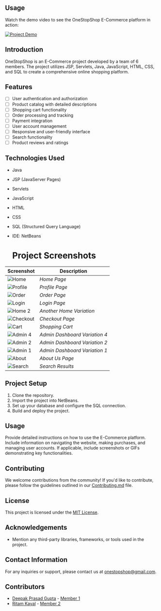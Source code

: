## Usage

Watch the demo video to see the OneStopShop E-Commerce platform in action:

[![Project Demo](https://img.youtube.com/vi/gtdGP80gPCI/0.jpg)](https://www.youtube.com/watch?v=gtdGP80gPCI&autoplay=1)


## Introduction

OneStopShop is an E-Commerce project developed by a team of 6 members. The project utilizes JSP, Servlets, Java, JavaScript, HTML, CSS, and SQL to create a comprehensive online shopping platform.

## Features

- [ ] User authentication and authorization
- [ ] Product catalog with detailed descriptions
- [ ] Shopping cart functionality
- [ ] Order processing and tracking
- [ ] Payment integration
- [ ] User account management
- [ ] Responsive and user-friendly interface
- [ ] Search functionality
- [ ] Product reviews and ratings

## Technologies Used

- Java
- JSP (JavaServer Pages)
- Servlets
- JavaScript
- HTML
- CSS
- SQL (Structured Query Language)
- IDE: NetBeans

  # Project Screenshots

| Screenshot | Description |
|------------|-------------|
| ![Home](https://github.com/SatyamkrJha85/OneStopShop/assets/111700337/5632b30b-3603-43e7-abec-f2f1185b749d) | *Home Page* |
| ![Profile](https://github.com/SatyamkrJha85/OneStopShop/assets/111700337/d942ac20-1b62-4066-869c-42fef8223e82) | *Profile Page* |
| ![Order](https://github.com/SatyamkrJha85/OneStopShop/assets/111700337/284b5380-23d3-4c00-a865-712e6b4e5425) | *Order Page* |
| ![Login](https://github.com/SatyamkrJha85/OneStopShop/assets/111700337/3726b8fe-2a92-475c-bd9e-778804866f22) | *Login Page* |
| ![Home 2](https://github.com/SatyamkrJha85/OneStopShop/assets/111700337/6d2ca758-c0a2-437e-9ac2-12f19ddf54b0) | *Another Home Variation* |
| ![Checkout](https://github.com/SatyamkrJha85/OneStopShop/assets/111700337/cbe2b62e-36c0-4559-9b8e-caf3ceeed463) | *Checkout Page* |
| ![Cart](https://github.com/SatyamkrJha85/OneStopShop/assets/111700337/0392fdd9-2862-4411-b151-738fae5dfc85) | *Shopping Cart* |
| ![Admin 4](https://github.com/SatyamkrJha85/OneStopShop/assets/111700337/91c279a7-cac8-453b-824b-8e5d13f0764a) | *Admin Dashboard Variation 4* |
| ![Admin 2](https://github.com/SatyamkrJha85/OneStopShop/assets/111700337/5377cb66-a6d9-434d-9997-97799b9b4939) | *Admin Dashboard Variation 2* |
| ![Admin 1](https://github.com/SatyamkrJha85/OneStopShop/assets/111700337/f335a61c-c6fc-4d1c-abd5-47fe4eeef3a1) | *Admin Dashboard Variation 1* |
| ![About](https://github.com/SatyamkrJha85/OneStopShop/assets/111700337/ab44583b-ba62-4adc-b30b-f5deeabdbd2e) | *About Us Page* |
| ![Search](https://github.com/SatyamkrJha85/OneStopShop/assets/111700337/24c9c52f-e8fe-4d83-a852-46b1656ee6d0) | *Search Results* |



## Project Setup

1. Clone the repository.
2. Import the project into NetBeans.
3. Set up your database and configure the SQL connection.
4. Build and deploy the project.

## Usage

Provide detailed instructions on how to use the E-Commerce platform. Include information on navigating the website, making purchases, and managing user accounts. If applicable, include screenshots or GIFs demonstrating key functionalities.

## Contributing

We welcome contributions from the community! If you'd like to contribute, please follow the guidelines outlined in our [Contributing.md](CONTRIBUTING.md) file.

## License

This project is licensed under the [MIT License](LICENSE).

## Acknowledgements

- Mention any third-party libraries, frameworks, or tools used in the project.

## Contact Information

For any inquiries or support, please contact us at [onestopshop@gmail.com](mailto:onestopshop@gmail.com).

## Contributors

- [Deepak Prasad Gupta](https://github.com/Deepak28032003) - [Member 1](https://github.com/Deepak28032003/member2)
- [Ritam Kayal](https://github.com/Ritam2000RK) - [Member 2](https://github.com/Ritam2000RK/member1)
